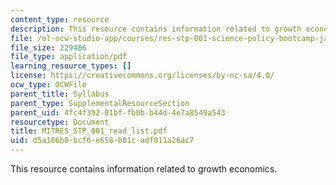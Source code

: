 ```yaml
---
content_type: resource
description: This resource contains information related to growth economics.
file: /ol-ocw-studio-app/courses/res-stp-001-science-policy-bootcamp-january-iap-2011/d5a106b0bcf6e658b81cadf011a26ac7_MITRES_STP_001_read_list.pdf
file_size: 229486
file_type: application/pdf
learning_resource_types: []
license: https://creativecommons.org/licenses/by-nc-sa/4.0/
ocw_type: OCWFile
parent_title: Syllabus
parent_type: SupplementalResourceSection
parent_uid: 4fc4f392-01bf-fb0b-b44d-4e7a8549a543
resourcetype: Document
title: MITRES_STP_001_read_list.pdf
uid: d5a106b0-bcf6-e658-b81c-adf011a26ac7
---
```

This resource contains information related to growth economics.